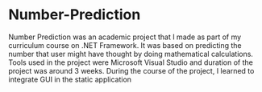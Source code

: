 # Number-Prediction
Number Prediction was an academic project that I made as part of my curriculum course on .NET Framework.
It was based on predicting the number that user might have thought by doing mathematical calculations. 
Tools used in the project were Microsoft Visual Studio and duration of the project was around 3 weeks. During the course of the project, I learned to integrate GUI in the static application

